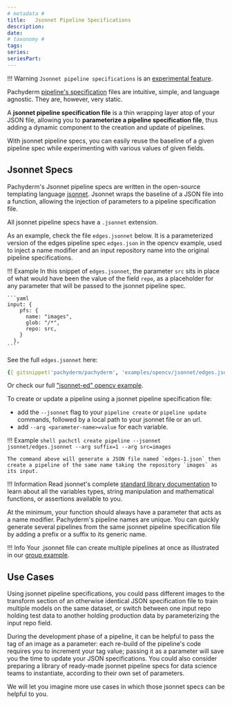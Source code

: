 ```yaml
---
# metadata # 
title:   Jsonnet Pipeline Specifications
description: 
date: 
# taxonomy #
tags: 
series:
seriesPart:
---
```


!!! Warning
    `Jsonnet pipeline specifications` is an [experimental feature](../../../reference/supported-releases/#experimental).

Pachyderm [pipeline's specification](../../../reference/pipeline-spec) files are intuitive, simple, and language agnostic.
They are, however, very static.

A **jsonnet pipeline specification file** is a thin wrapping layer atop of your JSON file, 
allowing you to **parameterize a pipeline specification file**, 
thus adding a dynamic component to the creation and update of pipelines.

With jsonnet pipeline specs, you can easily reuse the baseline of a given pipeline spec
while experimenting with various values of given fields.

## Jsonnet Specs

Pachyderm's Jsonnet pipeline specs are written in 
the open-source templating language [jsonnet](https://jsonnet.org/).
Jsonnet wraps the baseline of a JSON file into a function, 
allowing the injection of parameters to a pipeline specification file. 

All jsonnet pipeline specs have a `.jsonnet` extension.

As an example, check the file `edges.jsonnet` below. It is a parameterized version
of the edges pipeline spec `edges.json` in the opencv example, used to inject a name modifier 
and an input repository name into the original pipeline specifications.


!!! Example 
    In this snippet of `edges.jsonnet`, the parameter `src` sits in place of what would have been
    the value of the field `repo`, as a placeholder for any parameter that will be passed to the jsonnet pipeline spec.

    ```yaml
    input: {
        pfs: {
          name: "images",
          glob: "/*",
          repo: src,
        }
      },
    ```

See the full `edges.jsonnet` here:
```yaml
{{ gitsnippet('pachyderm/pachyderm', 'examples/opencv/jsonnet/edges.jsonnet', '2.3.x') }}
```

Or check our full ["jsonnet-ed" opencv example](https://github.com/pachyderm/pachyderm/tree/2.3.x/examples/opencv/jsonnet).

To create or update a pipeline using a jsonnet pipeline specification file:

- add the `--jsonnet` flag to your `pipeline create` or `pipeline update` commands, followed by a local path to your jsonnet file or an url.
- add `--arg <parameter-name>=value` for each variable.

!!! Example
    ```shell
    pachctl create pipeline --jsonnet jsonnet/edges.jsonnet --arg suffix=1 --arg src=images
    ```

    The command above will generate a JSON file named `edges-1.json` then create a pipeline of the same name taking the repository `images` as its input.

!!! Information 
    Read jsonnet's complete [standard library documentation](https://jsonnet.org/ref/stdlib.html) to learn about all the variables types, string manipulation and mathematical functions, or assertions available to you.


At the minimum, your function should always have a parameter that acts as a name modifier. 
Pachyderm's pipeline names are unique. 
You can quickly generate several pipelines from the same jsonnet pipeline specification file
by adding a prefix or a suffix to its generic name.

!!! Info 
    Your .jsonnet file can create multiple pipelines at once as illustrated in our [group example](https://github.com/pachyderm/pachyderm/tree/master/examples/group).

## Use Cases

Using jsonnet pipeline specifications, you could pass different images
to the transform section of an otherwise identical JSON specification file
to train multiple models on the same dataset,
or switch between one input repo holding test data to another holding production data by parameterizing the input repo field. 

During the development phase of a pipeline, 
it can be helpful to pass the tag of an image as a parameter: 
each re-build of the pipeline's code requires you to increment your tag value;
passing it as a parameter will save you the time to update your JSON specifications.
You could also consider preparing a library of ready-made jsonnet pipeline specs for data science teams to instantiate, according to their own set of parameters. 

We will let you imagine more use cases in which those jsonnet specs can be helpful to you.